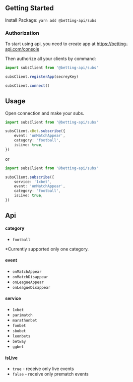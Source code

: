 
## Getting Started

Install Package: `yarn add @betting-api/subs`

### Authorization

To start using api, you need to create app at 
https://betting-api.com/console

Then authorize all your clients by command:

```typescript
import subsClient from '@betting-api/subs'

subsClient.registerApp(secreyKey)

subsClient.connect()
```

## Usage

Open connection and make your subs.

```typescript
import subsClient from '@betting-api/subs'

subsClient.xBet.subscribe({
    event: 'onMatchAppear',
    category: 'football',
    isLive: true,
})
```

or 

```typescript
import subsClient from '@betting-api/subs'

subsClient.subscribe({
    service: '1xbet',
    event: 'onMatchAppear',
    category: 'football',
    isLive: true,
})
```

## Api

#### category
- `football`

*Currently supported only one category.

#### event
- `onMatchAppear`
- `onMatchDisappear`
- `onLeagueAppear`
- `onLeagueDisappear`

#### service
- `1xbet`
- `parimatch`
- `marathonbet`
- `fonbet`
- `sbobet`
- `leonbets`
- `betway`
- `ggbet`

#### isLive
- `true` - receive only live events
- `false` - receive only prematch events
